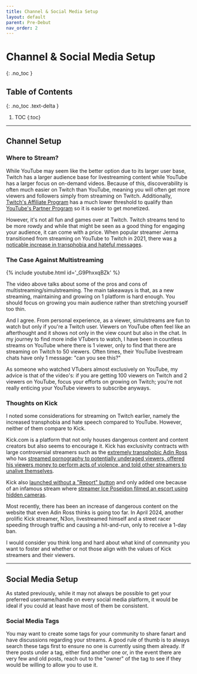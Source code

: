 ```yaml
---
title: Channel & Social Media Setup
layout: default
parent: Pre-Debut
nav_order: 2
---
```


# Channel & Social Media Setup
{: .no_toc }

## Table of Contents
{: .no_toc .text-delta }

1. TOC
{:toc}

-----

## Channel Setup

### Where to Stream?

While YouTube may seem like the better option due to its larger user base, Twitch has a larger audience base for livestreaming content while YouTube has a larger focus on on-demand videos. Because of this, discoverability is often much easier on Twitch than YouTube, meaning you will often get more viewers and followers simply from streaming on Twitch. Additionally, [Twitch's Affiliate Program](https://help.twitch.tv/s/article/joining-the-affiliate-program) has a much lower threshold to qualify than [YouTube's Partner Program](https://support.google.com/youtube/answer/72851) so it is easier to get monetized.

However, it's not all fun and games over at Twitch. Twitch streams tend to be more rowdy and while that might be seen as a good thing for engaging your audience, it can come with a price. When popular streamer Jerma transitioned from streaming on YouTube to Twitch in 2021, there was [a noticable increase in transphobia and hateful messages](https://www.dexerto.com/entertainment/jerma985-speaks-out-over-transphobia-and-lgbt-hate-in-his-twitch-chat-1528557/).

### The Case Against Multistreaming

{% include youtube.html id='_G9PhxxqBZk' %}

The video above talks about some of the pros and cons of multistreaming/simulstreaming. The main takeaways is that, as a new streaming, maintaining and growing on 1 platform is hard enough. You should focus on growing you main audience rather than stretching yourself too thin.

And I agree. From personal experience, as a viewer, simulstreams are fun to watch but only if you're a Twitch user. Viewers on YouTube often feel like an afterthought and it shows not only in the view count but also in the chat. In my journey to find more indie VTubers to watch, I have been in countless streams on YouTube where there is 1 viewer, only to find that there are streaming on Twitch to 50 viewers. Often times, their YouTube livestream chats have only 1 message: "can you see this?" 

As someone who watched VTubers almost exclusively on YouTube, my advice is that of the video's: if you are getting 100 viewers on Twitch and 2 viewers on YouTube, focus your efforts on growing on Twitch; you're not really enticing your YouTube viewers to subscribe anyways.

### Thoughts on Kick

I noted some considerations for streaming on Twitch earlier, namely the increased transphobia and hate speech compared to YouTube. However, neither of them compare to Kick.

Kick.com is a platform that not only houses dangerous content and content creators but also seems to encourage it. Kick has exclusivity contracts with large controversial streamers such as the [extremely transphobic Adin Ross](https://www.dexerto.com/entertainment/adin-ross-forced-to-apologize-after-transphobic-rant-2102398/) who has [streamed pornography to potentially underaged viewers, offered his viewers money to perform acts of violence, and told other streamers to unalive themselves]((https://www.dexerto.com/entertainment/adin-ross-forced-to-apologize-after-transphobic-rant-2102398/)).

Kick also [launched without a "Report" button](https://www.dexerto.com/entertainment/kick-finally-adds-report-button-to-channels-as-criticism-over-moderation-continues-2338696/) and only added one because of an infamous stream where [streamer Ice Poseidon filmed an escort using hidden cameras](https://www.dexerto.com/entertainment/kick-under-fire-after-creepy-ice-poseidon-stream-leads-to-arrest-2307122/).

Most recently, there has been an increase of dangerous content on the website that even Adin Ross thinks is going too far. In April 2024, another prolific Kick streamer, N3on, livestreamed himself and a street racer speeding through traffic and causing a hit-and-run, only to receive a 1-day ban.

I would consider you think long and hard about what kind of community you want to foster and whether or not those align with the values of Kick streamers and their viewers. 

-----

## Social Media Setup

As stated previously, while it may not always be possible to get your preferred username/handle on every social media platform, it would be ideal if you could at least have most of them be consistent.

### Social Media Tags

You may want to create some tags for your community to share fanart and have discussions regarding your streams. A good rule of thumb is to always search these tags first to ensure no one is currently using them already. If there posts under a tag, either find another one or, in the event there are very few and old posts, reach out to the "owner" of the tag to see if they would be willing to allow you to use it.